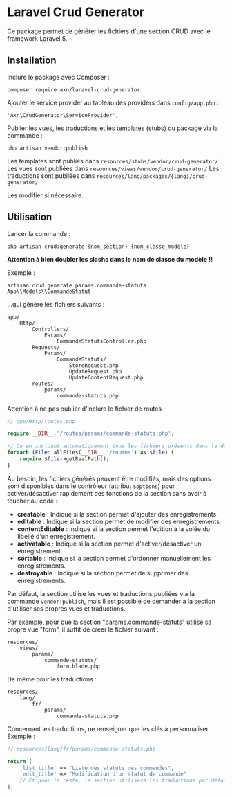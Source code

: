 # Laravel Crud Generator

Ce package permet de générer les fichiers d'une section CRUD avec le framework Laravel 5.

## Installation

Inclure le package avec Composer :

```
composer require axn/laravel-crud-generator
```

Ajouter le service provider au tableau des providers dans `config/app.php` :

```
'Axn\CrudGenerator\ServiceProvider',
```

Publier les vues, les traductions et les templates (stubs) du package via la commande :

```
php artisan vendor:publish
```

Les templates sont publiés dans `resources/stubs/vendor/crud-generator/`
Les vues sont publiées dans `resources/views/vendor/crud-generator/`
Les traductions sont publiées dans `resources/lang/packages/{lang}/crud-generator/`

Les modifier si nécessaire.

## Utilisation

Lancer la commande :

```
php artisan crud:generate {nom_section} {nom_classe_modèle}
```

**Attention à bien doubler les slashs dans le nom de classe du modèle !!**

Exemple :

```
artisan crud:generate params.commande-statuts App\\Models\\CommandeStatut
```

...qui génère les fichiers suivants :

```
app/
    Http/
        Controllers/
            Params/
                CommandeStatutsController.php
        Requests/
            Params/
                CommandeStatuts/
                    StoreRequest.php
                    UpdateRequest.php
                    UpdateContentRequest.php
        routes/
            params/
                commande-statuts.php
```

Attention à ne pas oublier d'inclure le fichier de routes :

```php
// app/Http/routes.php

require __DIR__.'/routes/params/commande-statuts.php';

// Ou en incluant automatiquement tous les fichiers présents dans le dossier "routes" :
foreach (File::allFiles(__DIR__.'/routes') as $file) {
    require $file->getRealPath();
}
```

Au besoin, les fichiers générés peuvent être modifiés, mais des options sont disponibles
dans le contrôleur (attribut `$options`) pour activer/désactiver rapidement des fonctions
de la section sans avoir à toucher au code :

- **creatable** : Indique si la section permet d'ajouter des enregistrements.
- **editable** : Indique si la section permet de modifier des enregistrements.
- **contentEditable** : Indique si la section permet l'édition à la volée du libellé d'un enregistrement.
- **activatable** : Indique si la section permet d'activer/désactiver un enregistrement.
- **sortable** : Indique si la section permet d'ordonner manuellement les enregistrements.
- **destroyable** : Indique si la section permet de supprimer des enregistrements.

Par défaut, la section utilise les vues et traductions publiées via la commande
`vendor:publish`, mais il est possible de demander à la section d'utiliser ses
propres vues et traductions.

Par exemple, pour que la section "params.commande-statuts" utilise sa propre vue
"form", il suffit de créer le fichier suivant :

```
resources/
    views/
        params/
            commande-statuts/
                form.blade.php
```

De même pour les traductions :

```
resources/
    lang/
        fr/
            params/
                commande-statuts.php
```

Concernant les traductions, ne renseigner que les clés à personnaliser. Exemple :

```php
// resources/lang/fr/params/commande-statuts.php

return [
    'list_title' => "Liste des statuts des commandes",
    'edit_title' => "Modification d'un statut de commande"
    // Et pour le reste, la section utilisera les traductions par défaut.
];
```
